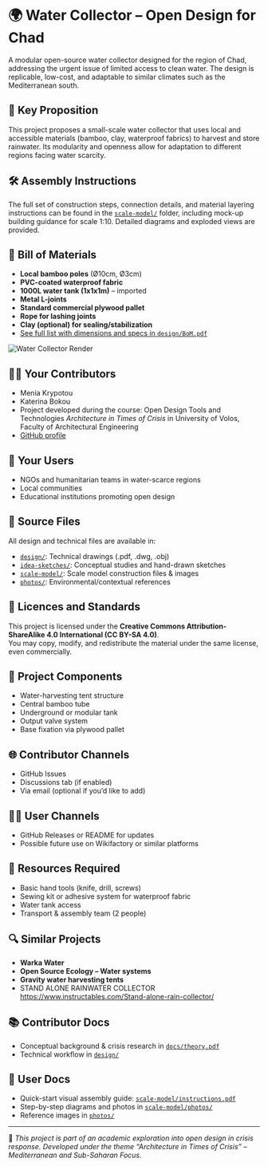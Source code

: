 
# 🌍 Water Collector – Open Design for Chad

A modular open-source water collector designed for the region of Chad, addressing the urgent issue of limited access to clean water. The design is replicable, low-cost, and adaptable to similar climates such as the Mediterranean south.

## 📌 Key Proposition

This project proposes a small-scale water collector that uses local and accessible materials (bamboo, clay, waterproof fabrics) to harvest and store rainwater. Its modularity and openness allow for adaptation to different regions facing water scarcity.

## 🛠️ Assembly Instructions

The full set of construction steps, connection details, and material layering instructions can be found in the [`scale-model/`](./scale-model/) folder, including mock-up building guidance for scale 1:10. Detailed diagrams and exploded views are provided.

## 🧾 Bill of Materials

- **Local bamboo poles** (Ø10cm, Ø3cm)
- **PVC-coated waterproof fabric**
- **1000L water tank (1x1x1m)** – imported
- **Metal L-joints**
- **Standard commercial plywood pallet**
- **Rope for lashing joints**
- **Clay (optional) for sealing/stabilization**
- [See full list with dimensions and specs in `design/BoM.pdf`](./design/)


![Water Collector Render](./photos/render01.jpg)


## 👩‍💻 Your Contributors

- Menia Krypotou
- Katerina Bokou 
- Project developed during the course: Open Design Tools and Technologies *Architecture in Times of Crisis* in University of Volos, Faculty of Architectural Engineering 
- [GitHub profile](https://github.com/MeniaKrypotou)

## 👥 Your Users

- NGOs and humanitarian teams in water-scarce regions
- Local communities
- Educational institutions promoting open design

## 💾 Source Files

All design and technical files are available in:

- [`design/`](./design/): Technical drawings (.pdf, .dwg, .obj)
- [`idea-sketches/`](./idea-sketches/): Conceptual studies and hand-drawn sketches
- [`scale-model/`](./scale-model/): Scale model construction files & images
- [`photos/`](./photos/): Environmental/contextual references

## 📜 Licences and Standards

This project is licensed under the **Creative Commons Attribution-ShareAlike 4.0 International (CC BY-SA 4.0)**.  
You may copy, modify, and redistribute the material under the same license, even commercially.

## 🧩 Project Components

- Water-harvesting tent structure
- Central bamboo tube
- Underground or modular tank
- Output valve system
- Base fixation via plywood pallet

## 🌐 Contributor Channels

- GitHub Issues
- Discussions tab (if enabled)
- Via email (optional if you’d like to add)

## 🧑‍🏫 User Channels

- GitHub Releases or README for updates
- Possible future use on Wikifactory or similar platforms

## 🧰 Resources Required

- Basic hand tools (knife, drill, screws)
- Sewing kit or adhesive system for waterproof fabric
- Water tank access
- Transport & assembly team (2 people)

## 🔍 Similar Projects

- **Warka Water**
- **Open Source Ecology – Water systems**
- **Gravity water harvesting tents**
- STAND ALONE RAINWATER COLLECTOR https://www.instructables.com/Stand-alone-rain-collector/

## 📚 Contributor Docs

- Conceptual background & crisis research in [`docs/theory.pdf`](./docs/) 
- Technical workflow in [`design/`](./design/)

## 📖 User Docs

- Quick-start visual assembly guide: [`scale-model/instructions.pdf`](./scale-model/)
- Step-by-step diagrams and photos in [`scale-model/photos/`](./scale-model/photos/)
- Reference images in [`photos/`](./photos/)

---

📢 *This project is part of an academic exploration into open design in crisis response. Developed under the theme “Architecture in Times of Crisis” – Mediterranean and Sub-Saharan Focus.*
